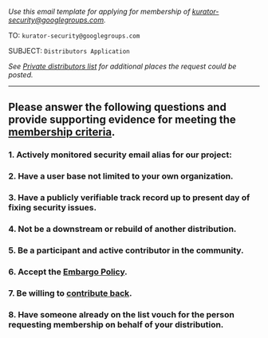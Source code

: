 _Use this email template for applying for membership of kurator-security@googlegroups.com._

TO: `kurator-security@googlegroups.com`

SUBJECT: `Distributors Application`

_See [Private distributors list](https://github.com/kurator-dev/kurator/community/security/private-distributors-list.md#request-to-join) for additional places the request could be posted._

---

## **Please answer the following questions and provide supporting evidence for meeting the [membership criteria](https://github.com/kurator-dev/kurator/community/security/private-distributors-list.md#membership-criteria).**

### 1. **Actively monitored security email alias for our project:**

### 2. **Have a user base not limited to your own organization.**

### 3. **Have a publicly verifiable track record up to present day of fixing security issues.**

### 4. **Not be a downstream or rebuild of another distribution.**

### 5. **Be a participant and active contributor in the community.**

### 6. **Accept the [Embargo Policy](https://github.com/kurator-dev/kurator/community/security/private-distributors-list.md#embargo-policy).**

### 7. **Be willing to [contribute back](https://github.com/kurator-dev/kurator/community/security/private-distributors-list.md#contributing-back).**

### 8. **Have someone already on the list vouch for the person requesting membership on behalf of your distribution.**
